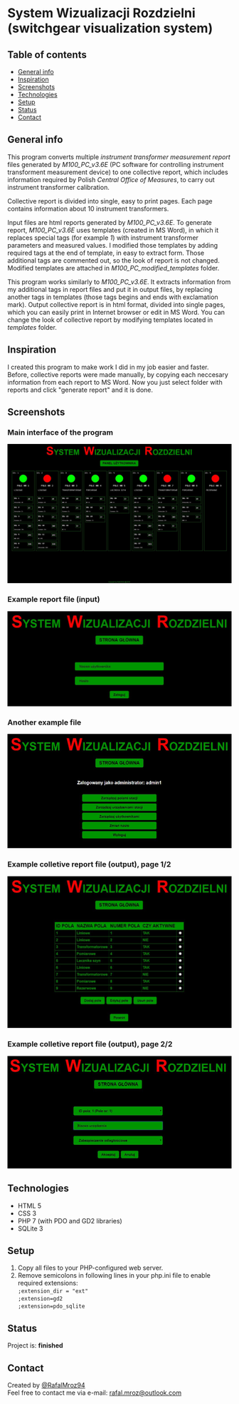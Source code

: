 # System Wizualizacji Rozdzielni (switchgear visualization system)

## Table of contents
* [General info](#general-info)
* [Inspiration](#inspiration)
* [Screenshots](#screenshots)
* [Technologies](#technologies)
* [Setup](#setup)
* [Status](#status)
* [Contact](#contact)

## General info
This program converts multiple *instrument transformer measurement report* files generated by *M100_PC_v3.6E* (PC software for controlling instrument transforment measurement device) to one collective report, which includes information required by Polish *Central Office of Measures*, to carry out instrument transformer calibration.

Collective report is divided into single, easy to print pages. Each page contains information about 10 instrument transformers.

Input files are html reports generated by *M100_PC_v3.6E*. To generate report, *M100_PC_v3.6E* uses templates (created in MS Word), in which it replaces special tags (for example *$1$*) with instrument transformer parameters and measured values. I modified those templates by adding required tags at the end of template, in easy to extract form. Those additional tags are commented out, so the look of report is not changed. Modified templates are attached in *M100_PC_modified_templates* folder.

This program works similarly to *M100_PC_v3.6E*. It extracts information from my additional tags in report files and put it in output files, by replacing another tags in templates (those tags begins and ends with exclamation mark). Output collective report is in html format, divided into single pages, which you can easily print in Internet browser or edit in MS Word. You can change the look of collective report by modifying templates located in *templates* folder.

## Inspiration
I created this program to make work I did in my job easier and faster. Before, collective reports were made manually, by copying each neccesary information from each report to MS Word. Now you just select folder with reports and click "generate report" and it is done.

## Screenshots

### Main interface of  the program
![screenshot](./img/1.JPG)

### Example report file (input)
![screenshot](./img/2.JPG)

### Another example file
![screenshot](./img/3.JPG)

### Example colletive report file (output), page 1/2
![screenshot](./img/4.JPG)

### Example colletive report file (output), page 2/2
![screenshot](./img/5.JPG)

## Technologies
* HTML 5
* CSS 3
* PHP 7 (with PDO and GD2 libraries)
* SQLite 3

## Setup
1. Copy all files to your PHP-configured web server.
2. Remove semicolons in following lines in your php.ini file to enable required extensions:  
`;extension_dir = "ext"`  
`;extension=gd2`  
`;extension=pdo_sqlite`

## Status
Project is: **finished**

## Contact
Created by [@RafalMroz94](https://github.com/RafalMroz94)  
Feel free to contact me via e-mail: rafal.mroz@outlook.com
